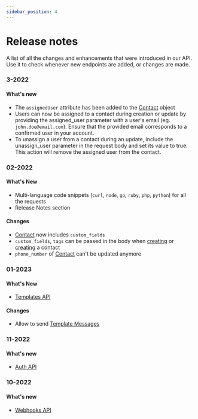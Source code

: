 ```yaml
---
sidebar_position: 4
---
```


# Release notes

A list of all the changes and enhancements that were introduced in our API. Use it to check whenever new endpoints are added, or changes are made.

### 3-2022

#### What's new

- The `assignedUser` attribute has been added to the [Contact](/api_reference/object_types/contact) object
- Users can now be assigned to a contact during creation or update by providing the assigned_user parameter with a user's email (eg. `john.doe@email.com`). Ensure that the provided email corresponds to a confirmed user in your account.
- To unassign a user from a contact during an update, include the unassign_user parameter in the request body and set its value to true. This action will remove the assigned user from the contact.

### 02-2022

#### What's New

- Multi-language code snippets (`curl`, `node`, `go`, `ruby`, `php`, `python`) for all the requests
- Release Notes section

#### Changes

- [Contact](/api_reference/object_types/contact) now includes `custom_fields`
- `custom_fields`, `tags` can be passed in the body when [creating](/api_reference/contacts_api/post_contacts) or [creating](/api_reference/contacts_api/post_contacts) a contact
- `phone_number` of [Contact](/api_reference/object_types/contact) can't be updated anymore

### 01-2023

#### What's New

- [Templates API](/api_reference/template_messages_api/introduction)

#### Changes

- Allow to send [Template Messages](/api_reference/messages_api/post_send_messages#send-template-messages)

### 11-2022

#### What's new

- [Auth API](/api_reference/auth_api/introduction)

### 10-2022

#### What's new

- [Webhooks API](/api_reference/webhooks_api/introduction)
